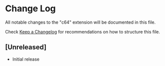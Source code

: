 # Change Log
All notable changes to the "c64" extension will be documented in this file.

Check [Keep a Changelog](http://keepachangelog.com/) for recommendations on how to structure this file.

## [Unreleased]
- Initial release

